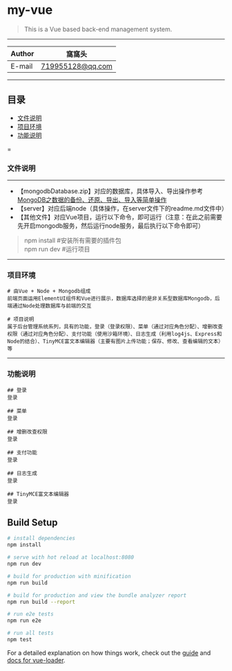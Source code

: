 # my-vue
> This is a Vue based back-end management system.  

****
	
|Author|窩窩头|
|---|---
|E-mail|719955128@qq.com


****
## 目录
* [文件说明](#文件说明)
* [项目环境](#项目环境)
* [功能说明](#功能说明)


=
### 文件说明
------
* 【mongodbDatabase.zip】对应的数据库，具体导入、导出操作参考[MongoDB之数据的备份、还原、导出、导入等简单操作](https://blog.csdn.net/weixin_42512937/article/details/102498644 "悬停显示")
* 【server】对应后端node（具体操作，在server文件下的readme.md文件中）
* 【其他文件】对应Vue项目，运行以下命令，即可运行（注意：在此之前需要先开启mongodb服务，然后运行node服务，最后执行以下命令即可）
> npm install  #安装所有需要的插件包  
npm run dev #运行项目
  
  
*****
### 项目环境
```
# 由Vue + Node + Mongodb组成
前端页面运用ElementUI组件和Vue进行展示，数据库选择的是非关系型数据库Mongodb，后端通过Node处理数据库与前端的交互

# 项目说明
属于后台管理系统系列，具有的功能，登录（登录权限）、菜单（通过对应角色分配）、增删改查权限（通过对应角色分配）、支付功能（使用沙箱环境）、日志生成（利用log4js、Express和Node的结合）、TinyMCE富文本编辑器（主要有图片上传功能；保存、修改、查看编辑的文本）等
```

*****
### 功能说明
```
## 登录
登录

## 菜单
登录

## 增删改查权限
登录

## 支付功能
登录

## 日志生成
登录

## TinyMCE富文本编辑器
登录
```

## Build Setup

``` bash
# install dependencies
npm install

# serve with hot reload at localhost:8080
npm run dev

# build for production with minification
npm run build

# build for production and view the bundle analyzer report
npm run build --report

# run e2e tests
npm run e2e

# run all tests
npm test
```

For a detailed explanation on how things work, check out the [guide](http://vuejs-templates.github.io/webpack/) and [docs for vue-loader](http://vuejs.github.io/vue-loader).
